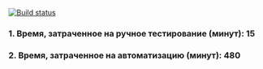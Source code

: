 [![Build status](https://ci.appveyor.com/api/projects/status/vjkpwh7kyr7domgo?svg=true)](https://ci.appveyor.com/project/rahel81/autoqa-task5-2)

### 1. Время, затраченное на ручное тестирование (минут): 15
### 2. Время, затраченное на автоматизацию (минут): 480
